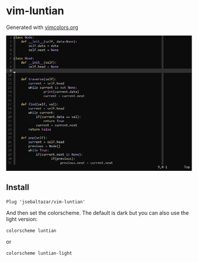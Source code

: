# vim-luntian 

Generated with [vimcolors.org](https://vimcolors.org) 

![screenshot](https://github.com/jsebaltazar/vim-master/blob/master/luntian.png)

## Install


```Vundle Install
Plug 'jsebaltazar/vim-luntian'
```

And then set the colorscheme. The default is dark but you can also use the light version:

```viml
colorscheme luntian
```

or

```viml
colorscheme luntian-light
```
